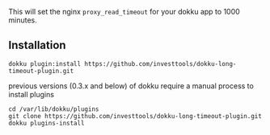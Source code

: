 This will set the nginx `proxy_read_timeout` for your dokku app to 1000 minutes.

## Installation
```
dokku plugin:install https://github.com/investtools/dokku-long-timeout-plugin.git
```

previous versions (0.3.x and below) of dokku require a manual process to install plugins
```
cd /var/lib/dokku/plugins
git clone https://github.com/investtools/dokku-long-timeout-plugin.git
dokku plugins-install
```

